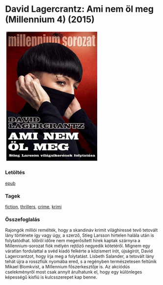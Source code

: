 # <a name="id_960">David Lagercrantz: Ami nem öl meg (Millennium 4) (2015)</a>
<img src="https://github.com/BercziSandor/calibre_lib/raw/main/libs/main/David%20Lagercrantz/Ami%20nem%20ol%20meg%20%28960%29/cover.jpg" alt="cover" width="300"/>

### Letöltés
[epub](https://github.com/BercziSandor/calibre_lib/raw/main/libs/main/David%20Lagercrantz/Ami%20nem%20ol%20meg%20%28960%29/Ami%20nem%20ol%20meg%20-%20David%20Lagercrantz.epub)

### Tagek
[fiction](https://github.com/berczisandor/calibre_lib/libs/main/_details/_tags/fiction), [thrillers](https://github.com/berczisandor/calibre_lib/libs/main/_details/_tags/thrillers), [crime](https://github.com/berczisandor/calibre_lib/libs/main/_details/_tags/crime), [krimi](https://github.com/berczisandor/calibre_lib/libs/main/_details/_tags/krimi)

### Összefoglalás
<p>Rajongók milliói remélték, hogy a skandináv krimit világhíressé tevő tetovált lány története így vagy úgy, a szerző, Stieg Larsson hirtelen halála után is folytatódhat. Időről időre nem megerősített hírek kaptak szárnyra a Millennium-sorozat fiók mélyén rejtőző negyedik kötetéről. Mígnem egy váratlan fordulattal a svéd kiadó felkérte a közismert írót, újságírót, David Lagercrantzot, hogy írja meg a folytatást. Lisbeth Salander, a tetovált lány tehát újra a rosszfiúk nyomába ered, s a regényben természetesen feltűnik Mikael Blomkvist, a Millennium főszerkesztője is. Az akciódús cselekményről most csak annyit árulhatunk el, hogy egy különleges képességű kisfiú is kulcsszerepet kap benne.</p>


